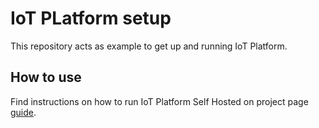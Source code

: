 # IoT PLatform setup

This repository acts as example to get up and running IoT Platform.

## How to use

Find instructions on how to run IoT Platform Self Hosted on project page [guide](https://github.com/founek2/IOT-Platforma).
